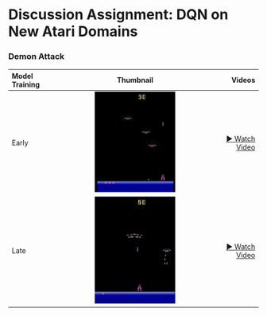 # Discussion Assignment: DQN on New Atari Domains

### Demon Attack

| Model Training | Thumbnail | Videos |
|:-----|:------:|------:|
| Early    |   <img src="thumbnail_early.png" alt="Demo thumbnail" width="50%"> | <a href="https://wosstarot.github.io/demonattack_early.mp4" target="_blank">▶ Watch Video</a>  |
| Late    |   <img src="thumbnail_late.png" alt="Demo thumbnail" width="50%"> | <a href="https://wosstarot.github.io/demonattack_late.mp4" target="_blank">▶ Watch Video</a>  |

